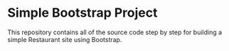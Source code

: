 # Simple Bootstrap Project
 
This repository contains all of the source code step by step for building a simple Restaurant site using Bootstrap.
 
 
